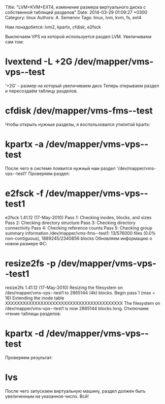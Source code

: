 Title: "LVM+KVM+EXT4, изменение размера виртуального диска с собственной таблицей разделов"
Date: 2014-03-29 01:09:27 +0300
Category: linux
Authors: A. Semenov
Tags: linux, lvm, kvm, fs, ext4

Нам понадобятся: lvm2, kpartx, cfdisk, e2fsck

<!--more-->

Выключаем VPS на которой используется раздел LVM.
Увеличиваем сам том:
# lvextend -L +2G /dev/mapper/vms-vps--test
'+2G' - размер на который увеличиваем диск
Теперь открываем раздел и пересоздаём таблицу разделов.
# cfdisk /dev/mapper/vms-fms--test                                                                                                                   
Чтобы открыть нужные разделы, я воспользовался утилитой kpartx:
# kpartx -a /dev/mapper/vms-vps--test
После чего в системе появится нужный нам раздел '/dev/mapper/vms-vps--test1'
Проверяем раздел:
# e2fsck -f /dev/mapper/vms-vps--test1                                                                                                               
e2fsck 1.41.12 (17-May-2010)
Pass 1: Checking inodes, blocks, and sizes
Pass 2: Checking directory structure
Pass 3: Checking directory connectivity
Pass 4: Checking reference counts
Pass 5: Checking group summary information
/dev/mapper/vms-fms--test1: 13/576000 files (0.0% non-contiguous), 1889245/2340856 blocks
Обновляем информацию о новом размере ФС:
# resize2fs -p /dev/mapper/vms-vps--test1                                                                                                            
resize2fs 1.41.12 (17-May-2010)
Resizing the filesystem on /dev/mapper/vms-vps--test1 to 2865144 (4k) blocks.
Begin pass 1 (max = 16)
Extending the inode table     XXXXXXXXXXXXXXXXXXXXXXXXXXXXXXXXXXXXXXXX
The filesystem on /dev/mapper/vms-vps--test1 is now 2865144 blocks long.
Отключаем чтение таблицы разделов:
# kpartx -d /dev/mapper/vms-vps--test
Проверяем результат:
# lvs
После чего запускаем виртуальную машину, раздел должен быть увеличенным на указанное число.
Всй!
